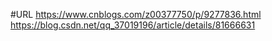 #URL
https://www.cnblogs.com/z00377750/p/9277836.html
https://blog.csdn.net/qq_37019196/article/details/81666631
